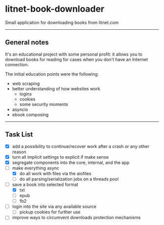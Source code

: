 # litnet-book-downloader

Small application for downloading books from litnet.com


---
## General notes
It's an educational project with some personal profit: it allows you to download books for reading for cases when you don't have an Internet connection.

The initial education points were the following:
- web scraping
- better understanding of how websites work
  - logins
  - cookies
  - some security moments
- asyncio
- ebook composing

---
## Task List
- [x] add a possibility to continue/recover work after a crash or any other reason
- [x] turn all implicit settings to explicit if make sense
- [x] segregate components into the core, internal, and the app
- [ ] make everything async
  - [x] do all work with files via the aiofiles
  - [ ] do all parsing/serialization jobs on a threads pool
- [ ] save a book into selected format
  - [x] txt
  - [ ] epub
  - [ ] fb2
- [ ] login into the site via any available source
  - [ ] pickup cookies for further use
- [ ] improve ways to circumvent downloads protection mechanisms
